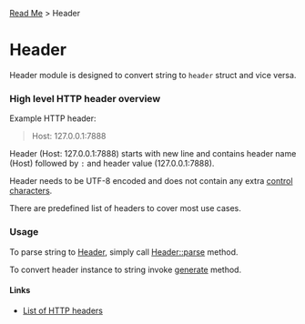 [Read Me](README.md) > Header 

# Header 

Header module is designed to convert string to `header` struct and vice versa.

### High level HTTP header overview
Example HTTP header:

> Host: 127.0.0.1:7888


Header (Host: 127.0.0.1:7888) starts with new line and contains header name (Host) followed by `:` and header value (127.0.0.1:7888).

Header needs to be UTF-8 encoded and does not contain any extra [control characters](https://en.wikipedia.org/wiki/Control_character).

There are predefined list of headers to cover most use cases. 

### Usage
To parse string to [Header](https://github.com/bohdaq/rust-web-server/blob/main/src/header/mod.rs#L18), simply call [Header::parse](https://github.com/bohdaq/rust-web-server/blob/main/src/header/example/mod.rs#L10) method.

To convert header instance to string invoke [generate](https://github.com/bohdaq/rust-web-server/blob/main/src/header/example/mod.rs#L30) method.

#### Links
- [List of HTTP headers](https://github.com/bohdaq/rust-web-server/blob/main/src/header/mod.rs#L30)

